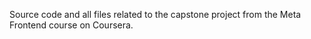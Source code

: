 Source code and all files related to the capstone project from the Meta Frontend course on Coursera.

